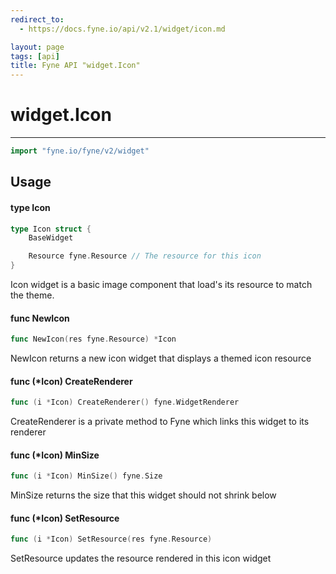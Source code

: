 ```yaml
---
redirect_to:
  - https://docs.fyne.io/api/v2.1/widget/icon.md

layout: page
tags: [api]
title: Fyne API "widget.Icon"
---
```



# widget.Icon
---
```go
import "fyne.io/fyne/v2/widget"
```

## Usage

#### type Icon

```go
type Icon struct {
	BaseWidget

	Resource fyne.Resource // The resource for this icon
}
```

Icon widget is a basic image component that load's its resource to match the theme.

#### func  NewIcon

```go
func NewIcon(res fyne.Resource) *Icon
```
NewIcon returns a new icon widget that displays a themed icon resource

#### func (*Icon) CreateRenderer

```go
func (i *Icon) CreateRenderer() fyne.WidgetRenderer
```
CreateRenderer is a private method to Fyne which links this widget to its renderer

#### func (*Icon) MinSize

```go
func (i *Icon) MinSize() fyne.Size
```
MinSize returns the size that this widget should not shrink below

#### func (*Icon) SetResource

```go
func (i *Icon) SetResource(res fyne.Resource)
```
SetResource updates the resource rendered in this icon widget
